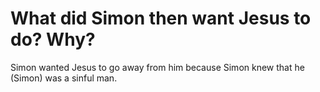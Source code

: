 # What did Simon then want Jesus to do? Why?

Simon wanted Jesus to go away from him because Simon knew that he (Simon) was a sinful man.
